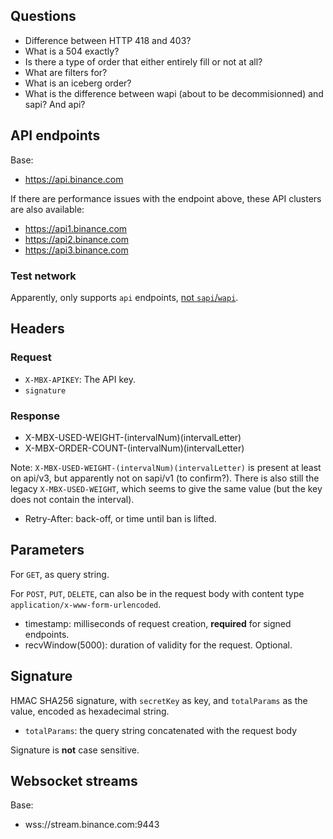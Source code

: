 ## Questions

* Difference between HTTP 418 and 403?
* What is a 504 exactly?
* Is there a type of order that either entirely fill or not at all?
* What are filters for?
* What is an iceberg order?
* What is the difference between wapi (about to be decommisionned) and sapi? And api?


## API endpoints

Base:
* https://api.binance.com

If there are performance issues with the endpoint above, these API clusters are also available:

* https://api1.binance.com
* https://api2.binance.com
* https://api3.binance.com

### Test network

Apparently, only supports `api` endpoints, [not `sapi`/`wapi`](https://dev.binance.vision/t/which-streams-and-endpoints-are-available-on-testnet/3414/2?u=shredastaire).

## Headers

### Request

* `X-MBX-APIKEY`: The API key.
* `signature`


### Response

* X-MBX-USED-WEIGHT-(intervalNum)(intervalLetter)
* X-MBX-ORDER-COUNT-(intervalNum)(intervalLetter)

Note: `X-MBX-USED-WEIGHT-(intervalNum)(intervalLetter)` is present at least on api/v3, but apparently not on sapi/v1 (to confirm?).
There is also still the legacy `X-MBX-USED-WEIGHT`, which seems to give the same value (but the key does not contain the interval).

* Retry-After: back-off, or time until ban is lifted.

## Parameters

For `GET`, as query string.

For `POST`, `PUT`, `DELETE`, can also be in the request body with content type `application/x-www-form-urlencoded`.

* timestamp: milliseconds of request creation, **required** for signed endpoints.
* recvWindow(5000): duration of validity for the request. Optional.

## Signature

HMAC SHA256 signature, with `secretKey` as key, and `totalParams` as the value, encoded as hexadecimal string.

* `totalParams`: the query string concatenated with the request body

Signature is **not** case sensitive.


## Websocket streams

Base:
* wss://stream.binance.com:9443
